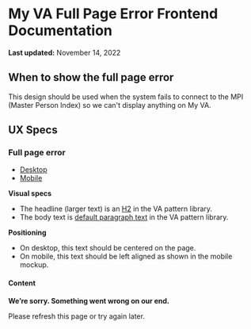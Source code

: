 # My VA Full Page Error Frontend Documentation
**Last updated:** November 14, 2022

## When to show the full page error
This design should be used when the system fails to connect to the MPI (Master Person Index) so we can't display anything on My VA.

## UX Specs
### Full page error
- [Desktop](https://www.sketch.com/s/9b0e6efc-423a-4354-9db3-ab2083d566c9/a/uuid/B161F007-530B-4927-AD5B-DDF75B54F637)
- [Mobile](https://www.sketch.com/s/9b0e6efc-423a-4354-9db3-ab2083d566c9/a/uuid/AB8722B5-7D20-4E84-AA75-D4BCA9448D37)

**Visual specs**

- The headline (larger text) is an [H2](https://design.va.gov/foundation/typography#headings) in the VA pattern library.
- The body text is [default paragraph text](https://design.va.gov/foundation/typography#paragraphs) in the VA pattern library. 

**Positioning**

- On desktop, this text should be centered on the page.
- On mobile, this text should be left aligned as shown in the mobile mockup.
                                            
#### **Content**
**We’re sorry. Something went wrong on our end.**

Please refresh this page or try again later.
